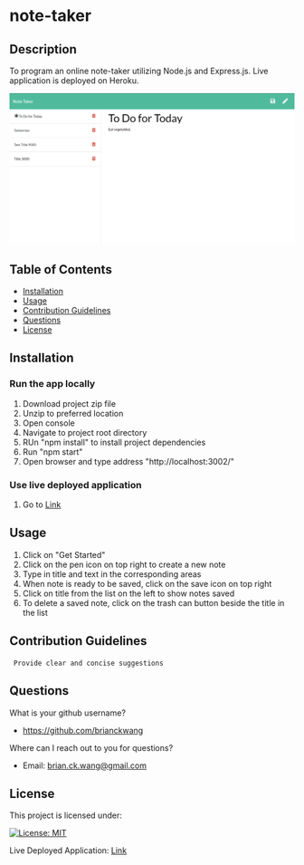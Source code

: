 # note-taker
## Description
To program an online note-taker utilizing Node.js and Express.js.
Live application is deployed on Heroku.

![main pic](https://github.com/BrianCKWang/note-taker/blob/main/src/img/main-01.png)

## Table of Contents
* [Installation](#installation)
* [Usage](#usage)
* [Contribution Guidelines](#contribution-guidelines)
* [Questions](#questions)
* [License](#license)


  
## Installation
  
### Run the app locally
  1. Download project zip file
  1. Unzip to preferred location
  1. Open console
  1. Navigate to project root directory
  1. RUn "npm install" to install project dependencies
  1. Run "npm start"
  1. Open browser and type address "http://localhost:3002/"

### Use live deployed application
  1. Go to [Link](https://brianckwang-note-taker.herokuapp.com/)
  
## Usage 

  1. Click on "Get Started"
  1. Click on the pen icon on top right to create a new note
  1. Type in title and text in the corresponding areas
  1. When note is ready to be saved, click on the save icon on top right
  1. Click on title from the list on the left to show notes saved
  1. To delete a saved note, click on the trash can button beside the title in the list
  

## Contribution Guidelines

     Provide clear and concise suggestions
  
  

## Questions
What is your github username? 

  * https://github.com/brianckwang

Where can I reach out to you for questions? 

  * Email: brian.ck.wang@gmail.com

## License
This project is licensed under:

[![License: MIT](https://img.shields.io/badge/License-MIT-yellow.svg)](https://opensource.org/licenses/MIT)

Live Deployed Application: [Link](https://brianckwang-note-taker.herokuapp.com/)
